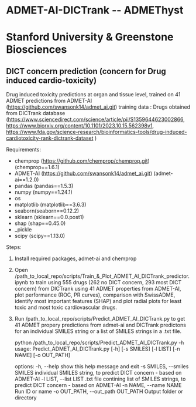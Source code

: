 # ADMET-AI-DICTrank -- ADMEThyst
# Stanford University & Greenstone Biosciences
## DICT concern prediction (concern for Drug induced cardio-toxicity)
Drug induced toxicity predictions at organ and tissue level, trained on 41 ADMET predictions from ADMET-AI (https://github.com/swansonk14/admet_ai.git)
training data : Drugs obtained from DICTrank database (https://www.sciencedirect.com/science/article/pii/S1359644623002866, 
                                                       https://www.biorxiv.org/content/10.1101/2023.10.15.562398v1, 
                                                       https://www.fda.gov/science-research/bioinformatics-tools/drug-induced-cardiotoxicity-rank-dictrank-dataset
                                                      )

Requirements:

- chemprop (https://github.com/chemprop/chemprop.git) (chemprop==1.6.1)
- ADMET-AI (https://github.com/swansonk14/admet_ai.git) (admet-ai==1.2.0)
- pandas (pandas==1.5.3)
- numpy (numpy==1.24.1)
- os
- matplotlib (matplotlib==3.6.3)
- seaborn(seaborn==0.12.2)
- sklearn (sklearn==0.0.post1)
- shap (shap==0.45.0)
- _pickle
- scipy (scipy==1.13.0)

Steps:

1. Install required packages, admet-ai and chemprop
2. Open /path_to_local_repo/scripts/Train_&_Plot_ADMET_AI_DICTrank_predictor.ipynb to train using 555 drugs (262 no DICT concern, 293 most DICT concern) from DICTrank using 41 ADMET properties from ADMET-AI, plot performance (ROC, PR curves), comparison with SwissADME, identify most important features (SHAP) and plot radial plots for least toxic and most toxic cardiovascular drugs.
3. Run /path_to_local_repo/scripts/Predict_ADMET_AI_DICTrank.py to get 41 ADMET propery predictions from admet-ai and DICTrank predictons for an individual SMILES string or a list of SMILES strings in a .txt file.

   python /path_to_local_repo/scripts/Predict_ADMET_AI_DICTrank.py -h                                                          
    usage: Predict_ADMET_AI_DICTrank.py [-h] [-s SMILES] [-l LIST] [-n NAME] [-o OUT_PATH]
    
    options:
      -h, --help            show this help message and exit
      -s SMILES, --smiles SMILES
                            individual SMILES string, to predict DICT concern - based on ADMET-AI
      -l LIST, --list LIST  .txt file contining list of SMILES strings, to predict DICT concern - based on
                            ADMET-AI
      -n NAME, --name NAME  Run ID or name
      -o OUT_PATH, --out_path OUT_PATH
                          Output folder or directory







